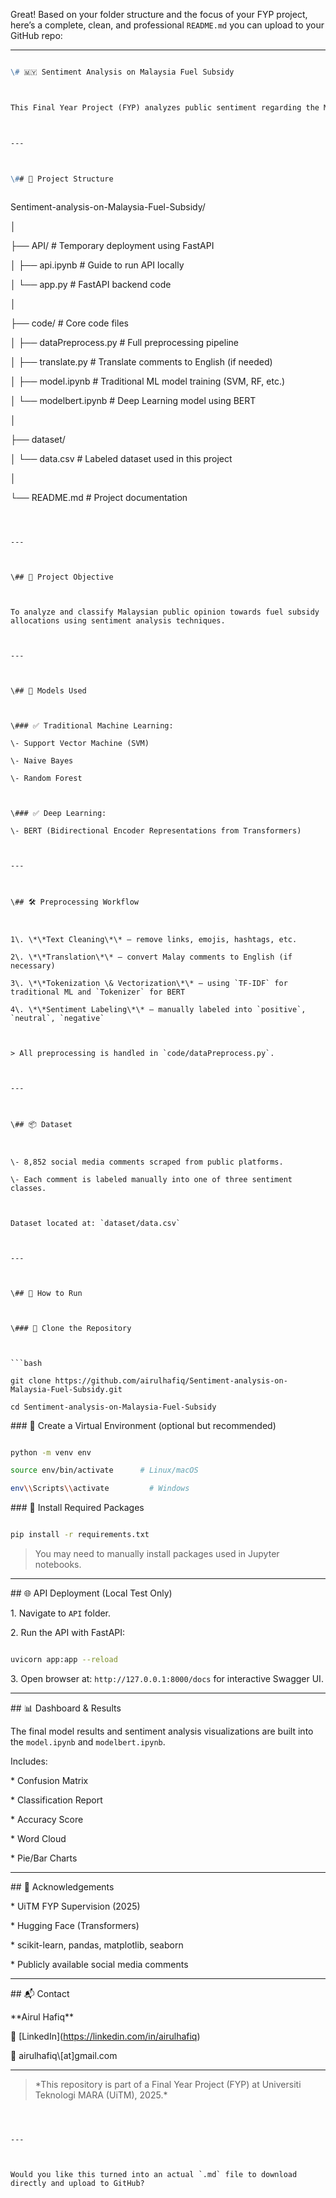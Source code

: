 Great! Based on your folder structure and the focus of your FYP project, here’s a complete, clean, and professional `README.md` you can upload to your GitHub repo:



---



```md

\# 🇲🇾 Sentiment Analysis on Malaysia Fuel Subsidy



This Final Year Project (FYP) analyzes public sentiment regarding the Malaysian government's fuel subsidy policy using social media comments. The project combines both traditional Machine Learning (ML) and Deep Learning (BERT) approaches to classify sentiments into \*\*positive\*\*, \*\*neutral\*\*, and \*\*negative\*\* categories.



---



\## 📁 Project Structure



```



Sentiment-analysis-on-Malaysia-Fuel-Subsidy/

│

├── API/                      # Temporary deployment using FastAPI

│   ├── api.ipynb             # Guide to run API locally

│   └── app.py                # FastAPI backend code

│

├── code/                     # Core code files

│   ├── dataPreprocess.py     # Full preprocessing pipeline

│   ├── translate.py          # Translate comments to English (if needed)

│   ├── model.ipynb           # Traditional ML model training (SVM, RF, etc.)

│   └── modelbert.ipynb       # Deep Learning model using BERT

│

├── dataset/

│   └── data.csv              # Labeled dataset used in this project

│

└── README.md                 # Project documentation



````



---



\## 🎯 Project Objective



To analyze and classify Malaysian public opinion towards fuel subsidy allocations using sentiment analysis techniques.



---



\## 🧠 Models Used



\### ✅ Traditional Machine Learning:

\- Support Vector Machine (SVM)

\- Naive Bayes

\- Random Forest



\### ✅ Deep Learning:

\- BERT (Bidirectional Encoder Representations from Transformers)



---



\## 🛠️ Preprocessing Workflow



1\. \*\*Text Cleaning\*\* – remove links, emojis, hashtags, etc.

2\. \*\*Translation\*\* – convert Malay comments to English (if necessary)

3\. \*\*Tokenization \& Vectorization\*\* – using `TF-IDF` for traditional ML and `Tokenizer` for BERT

4\. \*\*Sentiment Labeling\*\* – manually labeled into `positive`, `neutral`, `negative`



> All preprocessing is handled in `code/dataPreprocess.py`.



---



\## 📦 Dataset



\- 8,852 social media comments scraped from public platforms.

\- Each comment is labeled manually into one of three sentiment classes.



Dataset located at: `dataset/data.csv`



---



\## 🚀 How to Run



\### 🔹 Clone the Repository



```bash

git clone https://github.com/airulhafiq/Sentiment-analysis-on-Malaysia-Fuel-Subsidy.git

cd Sentiment-analysis-on-Malaysia-Fuel-Subsidy

````



\### 🔹 Create a Virtual Environment (optional but recommended)



```bash

python -m venv env

source env/bin/activate      # Linux/macOS

env\\Scripts\\activate         # Windows

```



\### 🔹 Install Required Packages



```bash

pip install -r requirements.txt

```



> You may need to manually install packages used in Jupyter notebooks.



---



\## 🌐 API Deployment (Local Test Only)



1\. Navigate to `API` folder.

2\. Run the API with FastAPI:



```bash

uvicorn app:app --reload

```



3\. Open browser at: `http://127.0.0.1:8000/docs` for interactive Swagger UI.



---



\## 📊 Dashboard \& Results



The final model results and sentiment analysis visualizations are built into the `model.ipynb` and `modelbert.ipynb`.



Includes:



\* Confusion Matrix

\* Classification Report

\* Accuracy Score

\* Word Cloud

\* Pie/Bar Charts



---



\## 📌 Acknowledgements



\* UiTM FYP Supervision (2025)

\* Hugging Face (Transformers)

\* scikit-learn, pandas, matplotlib, seaborn

\* Publicly available social media comments



---



\## 📬 Contact



\*\*Airul Hafiq\*\*

💼 \[LinkedIn](https://linkedin.com/in/airulhafiq)

📧 airulhafiq\\\[at]gmail.com



---



> \*This repository is part of a Final Year Project (FYP) at Universiti Teknologi MARA (UiTM), 2025.\*



```



---



Would you like this turned into an actual `.md` file to download directly and upload to GitHub?

```



